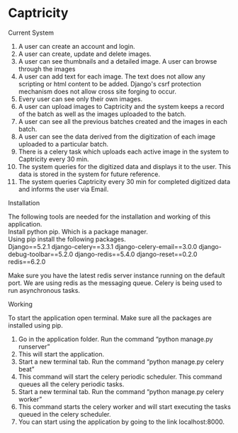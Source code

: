 # Captricity
 
Current System
 
1. A user can create an account and login. 
2. A user can create, update and delete images. 
3. A user can see thumbnails and a detailed image. A user can browse through the 
images 
4. A user can add text for each image. The text does not allow any scripting or html 
content to be added. Django's csrf protection mechanism does not allow cross site 
forging to occur.  
5. Every user can see only their own images. 
6. A user can upload images to Captricity and the system keeps a record of the batch as 
well as the images uploaded to the batch.  
7. A user can see all the previous batches created and the images in each batch. 
8. A user can see the data derived from the digitization of each image uploaded to a 
particular batch. 
9. There is a celery task which uploads each active image in the system to Captricity 
every 30 min. 
10. The system queries for the digitized data and displays it to the user. This data is 
stored in the system for future reference. 
11. The system queries Captricity every 30 min for completed digitized data and informs 
the user via Email.  
 
Installation
 
The following tools are needed for the installation and working of this application.  
Install python pip. Which is a package manager.  
Using pip install the following packages.  
Django==5.2.1
django-celery==3.3.1
django-celery-email==3.0.0
django-debug-toolbar==5.2.0
django-redis==5.4.0
django-reset==0.2.0
redis==6.2.0
 
Make sure you have the latest redis server instance running on the default port. We are using 
redis as the messaging queue. Celery is being used to run asynchronous tasks.  
 
 
 Working

To start the application open terminal. 
Make sure all the packages are installed using pip.  
1. Go in the application folder. Run the command “python manage.py runserver”
2. This will start the application.
3. Start a new terminal tab. Run the command “python manage.py celery beat”
4. This command will start the celery periodic scheduler. This command queues all the
   celery periodic tasks.
5. Start a new terminal tab. Run the command “python manage.py celery worker”
6. This command starts the celery worker and will start executing the tasks queued in the
   celery scheduler.
7. You can start using the application by going to the link localhost:8000.
